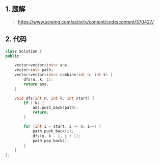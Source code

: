 ## 1. 题解
> https://www.acwing.com/activity/content/code/content/370427/

## 2. 代码
```c++
class Solution {
public:

    vector<vector<int>> ans;
    vector<int> path;
    vector<vector<int>> combine(int n, int k) {
        dfs(n, k, 1);
        return ans;
    }

    void dfs(int n, int k, int start) {
        if (!k) {
            ans.push_back(path);
            return;
        }

        for (int i = start; i <= n; i++) {
            path.push_back(i);
            dfs(n, k - 1, i + 1);
            path.pop_back();
        }
    }
};
```